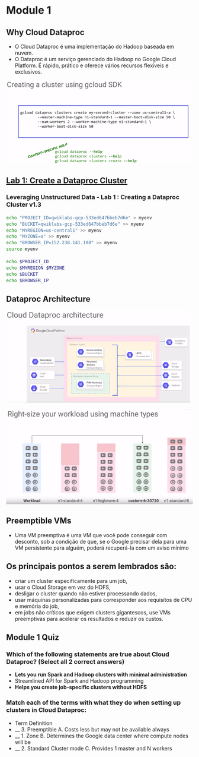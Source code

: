 # Module 1

## Why Cloud Dataproc

* O Cloud Dataproc é uma implementação do Hadoop baseada em nuvem.
* O Dataproc é um serviço gerenciado do Hadoop no Google Cloud Platform. É rápido, prático e oferece vários recursos flexíveis e exclusivos.

![Creating Cluster gcloud SDK](../images/CreatingClustergcloudSDK.png)

## [Lab 1: Create a Dataproc Cluster](https://googlecoursera.qwiklabs.com/focuses/21290)

### Leveraging Unstructured Data - Lab 1 : Creating a Dataproc Cluster v1.3

```sh
echo "PROJECT_ID=qwiklabs-gcp-533ed647bbeb7d6e" > myenv
echo "BUCKET=qwiklabs-gcp-533ed647bbeb7d6e" >> myenv
echo "MYREGION=us-central1" >> myenv
echo "MYZONE=a" >> myenv
echo "BROWSER_IP=152.238.141.188" >> myenv
source myenv

echo $PROJECT_ID
echo $MYREGION $MYZONE
echo $BUCKET
echo $BROWSER_IP
```

## Dataproc Architecture

![Cloud Dataproc Architecture](../images/CloudDataprocArchitecture.png)

![Right-sizeWorkloadMachineTypes](../images/Right-sizeWorkloadMachineTypes.png)

## Preemptible VMs

* Uma VM preemptiva é uma VM que você pode conseguir com desconto, sob a condição de que, se o Google precisar dela para uma VM persistente para alguém, poderá recuperá-la com um aviso mínimo

## Os principais pontos a serem lembrados são: 

* criar um cluster especificamente para um job,
* usar o Cloud Storage em vez do HDFS,
* desligar o cluster quando não estiver processando dados,
* usar máquinas personalizadas para corresponder aos requisitos de CPU e memória do job,
* em jobs não críticos que exigem clusters gigantescos, use VMs preemptivas para acelerar os resultados e reduzir os custos.


## Module 1 Quiz

### Which of the following statements are true about Cloud Dataproc? (Select all 2 correct answers)

* __Lets you run Spark and Hadoop clusters with minimal administration__
* Streamlined API for Spark and Hadoop programming
* __Helps you create job-specific clusters without HDFS__

### Match each of the terms with what they do when setting up clusters in Cloud Dataproc:

* Term	Definition
* __ 3. Preemptible	A. Costs less but may not be available always
* __ 1. Zone	B. Determines the Google data center where compute nodes will be
* __ 2. Standard Cluster mode	C. Provides 1 master and N workers
